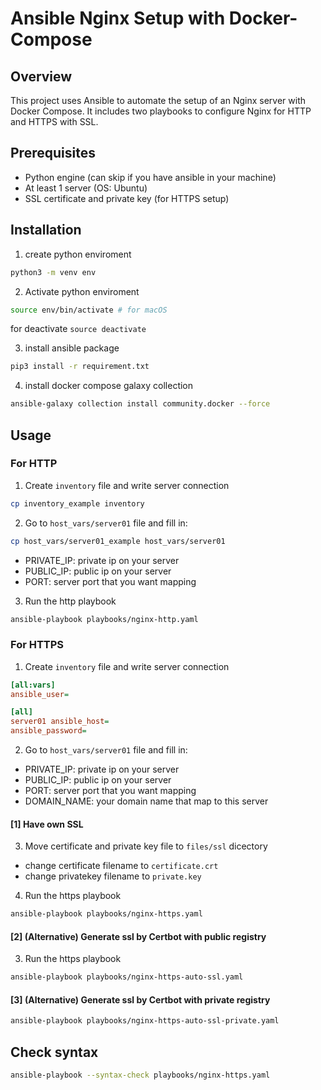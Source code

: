 # Ansible Nginx Setup with Docker-Compose

## Overview

This project uses Ansible to automate the setup of an Nginx server with Docker Compose. It includes two playbooks to configure Nginx for HTTP and HTTPS with SSL.

## Prerequisites

- Python engine (can skip if you have ansible in your machine)
- At least 1 server (OS: Ubuntu)
- SSL certificate and private key (for HTTPS setup)

## Installation

1. create python enviroment

```sh
python3 -m venv env
```

2. Activate python enviroment

```sh
source env/bin/activate # for macOS
```

for deactivate `source deactivate`

3. install ansible package

```sh
pip3 install -r requirement.txt
```

4. install docker compose galaxy collection

```sh
ansible-galaxy collection install community.docker --force
```

## Usage

### For HTTP

1. Create `inventory` file and write server connection

```sh
cp inventory_example inventory
```

2. Go to `host_vars/server01` file and fill in:

```sh
cp host_vars/server01_example host_vars/server01
```

- PRIVATE_IP: private ip on your server
- PUBLIC_IP: public ip on your server
- PORT: server port that you want mapping

3. Run the http playbook

```sh
ansible-playbook playbooks/nginx-http.yaml
```

### For HTTPS

1. Create `inventory` file and write server connection

```ini
[all:vars]
ansible_user=

[all]
server01 ansible_host=
ansible_password=
```

2. Go to `host_vars/server01` file and fill in:

- PRIVATE_IP: private ip on your server
- PUBLIC_IP: public ip on your server
- PORT: server port that you want mapping
- DOMAIN_NAME: your domain name that map to this server

#### [1] Have own SSL

3. Move certificate and private key file to `files/ssl` dicectory

- change certificate filename to `certificate.crt`
- change privatekey filename to `private.key`

4. Run the https playbook

```sh
ansible-playbook playbooks/nginx-https.yaml
```

#### [2] (Alternative) Generate ssl by Certbot with public registry

3. Run the https playbook

```sh
ansible-playbook playbooks/nginx-https-auto-ssl.yaml
```

#### [3] (Alternative) Generate ssl by Certbot with private registry

```sh
ansible-playbook playbooks/nginx-https-auto-ssl-private.yaml
```

## Check syntax

```sh
ansible-playbook --syntax-check playbooks/nginx-https.yaml
```
